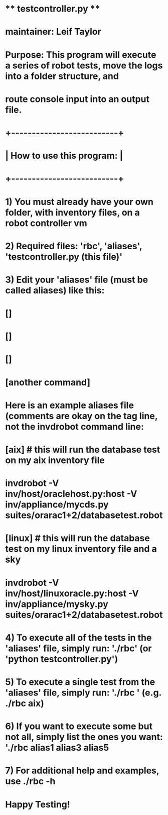 # ** testcontroller.py **
# maintainer: Leif Taylor
# Purpose: This program will execute a series of robot tests, move the logs into a folder structure, and
# route console input into an output file.
#
# +--------------------------+
# | How to use this program: |
# +--------------------------+
# 1) You must already have your own folder, with inventory files, on a robot controller vm
# 2) Required files: 'rbc', 'aliases', 'testcontroller.py (this file)'
# 3) Edit your 'aliases' file (must be called aliases) like this:
#   [<alias name>]
#   <some command>
#   [<another alias>]
#   <another command>
#   [<another alias>]
#   [another command]
#
# Here is an example aliases file (comments are okay on the tag line, not the invdrobot command line:
#   [aix] # this will run the database test on my aix inventory file
#   invdrobot -V inv/host/oraclehost.py:host -V inv/appliance/mycds.py suites/orarac1+2/databasetest.robot
#   [linux] # this will run the database test on my linux inventory file and a sky
#   invdrobot -V inv/host/linuxoracle.py:host -V inv/appliance/mysky.py suites/orarac1+2/databasetest.robot
#
# 4) To execute all of the tests in the 'aliases' file, simply run: './rbc' (or 'python testcontroller.py')
# 5) To execute a single test from the 'aliases' file, simply run: './rbc <aliasname>' (e.g. ./rbc aix)
# 6) If you want to execute some but not all, simply list the ones you want: './rbc alias1 alias3 alias5
# 7) For additional help and examples, use ./rbc -h
#
# Happy Testing!
